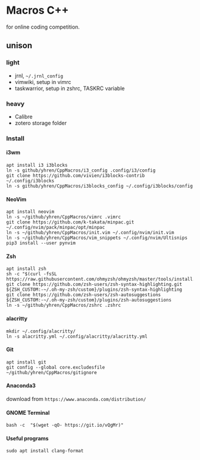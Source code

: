 # Macros C++

for online coding competition.

## unison 
### light
* jrnl, `~/.jrnl_config`
* vimwiki, setup in vimrc
* taskwarrior, setup in zshrc, TASKRC variable 

### heavy
* Calibre
* zotero storage folder

### Install

#### i3wm
```
apt install i3 i3blocks
ln -s github/yhren/CppMacros/i3_config .config/i3/config
git clone https://github.com/vivien/i3blocks-contrib ~/.config/i3blocks
ln -s github/yhren/CppMacros/i3blocks_config ~/.config/i3blocks/config
```

#### NeoVim
```
apt install neovim
ln -s ~/github/yhren/CppMacros/vimrc .vimrc
git clone https://github.com/k-takata/minpac.git ~/.config/nvim/pack/minpac/opt/minpac
ln -s ~/github/yhren/CppMacros/init.vim ~/.config/nvim/init.vim
ln -s ~/github/yhren/CppMacros/vim_snippets ~/.config/nvim/Ultisnips
pip3 install --user pynvim
```

#### Zsh
```
apt install zsh
sh -c "$(curl -fsSL https://raw.githubusercontent.com/ohmyzsh/ohmyzsh/master/tools/install.sh)"
git clone https://github.com/zsh-users/zsh-syntax-highlighting.git ${ZSH_CUSTOM:-~/.oh-my-zsh/custom}/plugins/zsh-syntax-highlighting
git clone https://github.com/zsh-users/zsh-autosuggestions ${ZSH_CUSTOM:-~/.oh-my-zsh/custom}/plugins/zsh-autosuggestions
ln -s ~/github/yhren/CppMacros/zshrc .zshrc
```

#### alacritty
```
mkdir ~/.config/alacritty/
ln -s alacritty.yml ~/.config/alacritty/alacritty.yml
```

#### Git
```
apt install git
git config --global core.excludesfile ~/github/yhren/CppMacros/gitignore
```

#### Anaconda3
download from `https://www.anaconda.com/distribution/`


#### GNOME Terminal
```
bash -c  "$(wget -qO- https://git.io/vQgMr)"
```

#### Useful programs
```
sudo apt install clang-format
```
